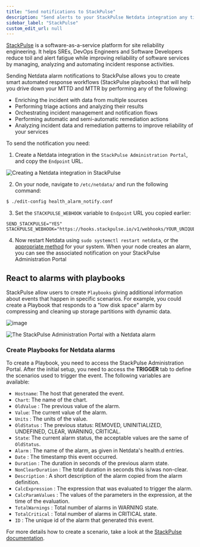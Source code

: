 ```yaml
---
title: "Send notifications to StackPulse"
description: "Send alerts to your StackPulse Netdata integration any time an anomaly or performance issue strikes a node in your infrastructure."
sidebar_label: "StackPulse"
custom_edit_url: null
---
```




[StackPulse](https://stackpulse.com/) is a software-as-a-service platform for site reliability engineering.
It helps SREs, DevOps Engineers and Software Developers reduce toil and alert fatigue while improving reliability of 
software services by managing, analyzing and automating incident response activities.

Sending Netdata alarm notifications to StackPulse allows you to create smart automated response workflows 
(StackPulse playbooks) that will help you drive down your MTTD and MTTR by performing any of the following:

-   Enriching the incident with data from multiple sources
-   Performing triage actions and analyzing their results
-   Orchestrating incident management and notification flows
-   Performing automatic and semi-automatic remediation actions
-   Analyzing incident data and remediation patterns to improve reliability of your services

To send the notification you need:

1.  Create a Netdata integration in the `StackPulse Administration Portal`, and copy the `Endpoint` URL.

![Creating a Netdata integration in StackPulse](https://user-images.githubusercontent.com/49162938/93023348-d9455a80-f5dd-11ea-8e05-67d07dce93e4.png)

2.  On your node, navigate to `/etc/netdata/` and run the following command:

```sh
$ ./edit-config health_alarm_notify.conf
```

3.  Set the `STACKPULSE_WEBHOOK` variable to `Endpoint` URL you copied earlier:

```
SEND_STACKPULSE="YES"
STACKPULSE_WEBHOOK="https://hooks.stackpulse.io/v1/webhooks/YOUR_UNIQUE_ID"
```

4.  Now restart Netdata using `sudo systemctl restart netdata`, or the [appropriate
    method](/docs/configure/start-stop-restart) for your system. When your node creates an alarm, you can see the
    associated notification on your StackPulse Administration Portal 

## React to alarms with playbooks

StackPulse allow users to create `Playbooks` giving additional information about events that happen in specific 
scenarios. For example, you could create a Playbook that responds to a "low disk space" alarm by compressing and 
cleaning up storage partitions with dynamic data.

![image](https://user-images.githubusercontent.com/49162938/93207961-4c201400-f74b-11ea-94d1-42a29d007b62.png)
 
![The StackPulse Administration Portal with a Netdata
alarm](https://user-images.githubusercontent.com/49162938/93208199-bfc22100-f74b-11ea-83c4-728be23dcf4d.png) 
### Create Playbooks for Netdata alarms

To create a Playbook, you need to access the StackPulse Administration Portal. After the initial setup, you need to
access the **TRIGGER** tab to define the scenarios used to trigger the event. The following variables are available:

-  `Hostname`: The host that generated the event.
-  `Chart`: The name of the chart.
-  `OldValue` : The previous value of the alarm.
-  `Value`: The current value of the alarm.
-  `Units` : The units of the value.
-  `OldStatus` : The previous status: REMOVED, UNINITIALIZED, UNDEFINED, CLEAR, WARNING, CRITICAL.
-  `State`: The current alarm  status, the acceptable values are the same of `OldStatus`.
-  `Alarm` : The name of the alarm, as given in Netdata's health.d entries.
-  `Date` : The timestamp this event occurred.
-  `Duration` : The duration in seconds of the previous alarm state.
-  `NonClearDuration` : The total duration in seconds this is/was non-clear.
-  `Description` : A short description of the alarm copied from the alarm definition.
-  `CalcExpression` : The expression that was evaluated to trigger the alarm.
-  `CalcParamValues` : The values of the parameters in the expression, at the time of the evaluation.
-  `TotalWarnings` : Total number of alarms in WARNING state.
-  `TotalCritical` : Total number of alarms in CRITICAL state.
-  `ID` : The unique id of the alarm that generated this event.

For more details how to create a scenario, take a look at the [StackPulse documentation](https://docs.stackpulse.io).


